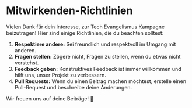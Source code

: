 # Mitwirkenden-Richtlinien

Vielen Dank für dein Interesse, zur Tech Evangelismus Kampagne beizutragen! Hier sind einige Richtlinien, die du beachten solltest:

1. **Respektiere andere:** Sei freundlich und respektvoll im Umgang mit anderen.
2. **Fragen stellen:** Zögere nicht, Fragen zu stellen, wenn du etwas nicht verstehst.
3. **Feedback geben:** Konstruktives Feedback ist immer willkommen und hilft uns, unser Projekt zu verbessern.
4. **Pull Requests:** Wenn du einen Beitrag machen möchtest, erstelle einen Pull-Request und beschreibe deine Änderungen.

Wir freuen uns auf deine Beiträge! 🚀
